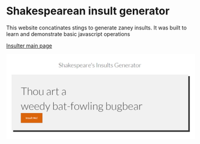 # Shakespearean insult generator

This website concatinates stings to generate zaney insults. It was built to learn and demonstrate basic javascript operations 

[Insulter main page](https://thegrims.github.io/shakespearean_insult_generator/ "Insult me!")

![alt text](https://raw.githubusercontent.com/thegrims/shakespearean_insult_generator/master/shakespeare_insults.PNG)

